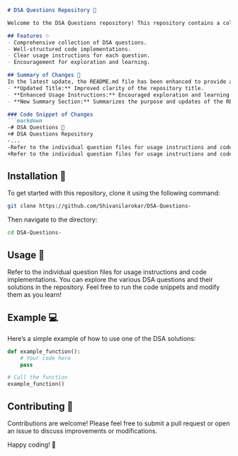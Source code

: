 ```markdown
# DSA Questions Repository 🤖

Welcome to the DSA Questions repository! This repository contains a collection of Data Structures and Algorithms questions along with their solutions to help you enhance your coding skills and prepare for technical interviews.

## Features ✨
- Comprehensive collection of DSA questions.
- Well-structured code implementations.
- Clear usage instructions for each question.
- Encouragement for exploration and learning.

## Summary of Changes 📝
In the latest update, the README.md file has been enhanced to provide a clearer and more structured overview of the repository. Key changes include:
- **Updated Title:** Improved clarity of the repository title.
- **Enhanced Usage Instructions:** Encouraged exploration and learning.
- **New Summary Section:** Summarizes the purpose and updates of the README.

### Code Snippet of Changes
```markdown
-# DSA Questions 🤖
+# DSA Questions Repository
-...
-Refer to the individual question files for usage instructions and code implementations.
+Refer to the individual question files for usage instructions and code implementations. You can explore the various DSA questions and their solutions in the repository. Feel free to run the code snippets and modify them as you learn!
```

## Installation 🔧
To get started with this repository, clone it using the following command:
```bash
git clone https://github.com/Shivanilarokar/DSA-Questions-
```
Then navigate to the directory:
```bash
cd DSA-Questions-
```

## Usage 🚀
Refer to the individual question files for usage instructions and code implementations. You can explore the various DSA questions and their solutions in the repository. Feel free to run the code snippets and modify them as you learn!

## Example 💻
Here’s a simple example of how to use one of the DSA solutions:
```python
def example_function():
    # Your code here
    pass

# Call the function
example_function()
```

## Contributing 🤝
Contributions are welcome! Please feel free to submit a pull request or open an issue to discuss improvements or modifications.

Happy coding! 🎉
```